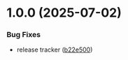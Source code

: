 # 1.0.0 (2025-07-02)


### Bug Fixes

* release tracker ([b22e500](https://github.com/KhanhTQ-hub/com.ktgame.analytics.tracker/commit/b22e500e45dbca54077d7c53f98422b05639f4b2))

